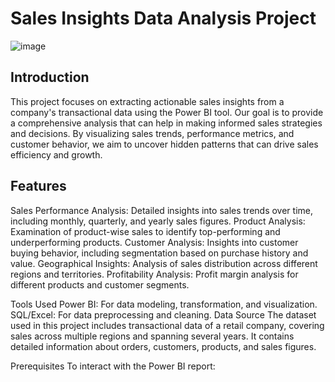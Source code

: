 # Sales Insights Data Analysis Project
![image](https://github.com/ParthSankpal/Sales-Insights-Data-Analysis/assets/114609530/3bbcd654-d8a7-4646-b2ad-238c29f9efd9)
## Introduction
This project focuses on extracting actionable sales insights from a company's transactional data using the Power BI tool. Our goal is to provide a comprehensive analysis that can help in making informed sales strategies and decisions. By visualizing sales trends, performance metrics, and customer behavior, we aim to uncover hidden patterns that can drive sales efficiency and growth.

## Features
Sales Performance Analysis: Detailed insights into sales trends over time, including monthly, quarterly, and yearly sales figures.
Product Analysis: Examination of product-wise sales to identify top-performing and underperforming products.
Customer Analysis: Insights into customer buying behavior, including segmentation based on purchase history and value.
Geographical Insights: Analysis of sales distribution across different regions and territories.
Profitability Analysis: Profit margin analysis for different products and customer segments.

Tools Used
Power BI: For data modeling, transformation, and visualization.
SQL/Excel: For data preprocessing and cleaning.
Data Source
The dataset used in this project includes transactional data of a retail company, covering sales across multiple regions and spanning several years. It contains detailed information about orders, customers, products, and sales figures.

Prerequisites
To interact with the Power BI report:



